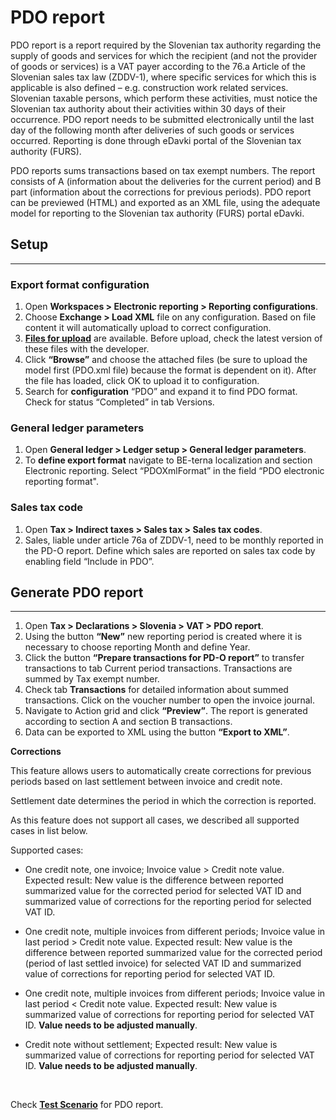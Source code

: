 # PDO report

PDO report is a report required by the Slovenian tax authority regarding the supply of goods and services for which the recipient (and not the provider of goods or services) is a VAT payer according to the 76.a Article of the Slovenian sales tax law (ZDDV-1), where specific services for which this is applicable is also defined – e.g. construction work related services. Slovenian taxable persons, which perform these activities, must notice the Slovenian tax authority about their activities within 30 days of their occurrence. PDO report needs to be submitted electronically until the last day of the following month after deliveries of such goods or services occurred. Reporting is done through eDavki portal of the Slovenian tax authority (FURS).

PDO reports sums transactions based on tax exempt numbers. The report consists of A (information about the deliveries for the current period) and B part (information about the corrections for previous periods). PDO report can be previewed (HTML) and exported as an XML file, using the adequate model for reporting to the Slovenian tax authority (FURS) portal eDavki.

## **Setup** 
--- 

### Export format configuration 

1. Open **Workspaces > Electronic reporting > Reporting configurations**.
2. Choose **Exchange > Load XML** file on any configuration. Based on file content it will automatically upload to correct configuration. 
3. **[Files for upload](PDO-Report.zip)** are available. Before upload, check the latest version of these files with the developer.  
4. Click **“Browse”** and choose the attached files (be sure to upload the model first (PDO.xml file) because the format is dependent on it). After the file has loaded, click OK to upload it to configuration. 
5. Search for **configuration** “PDO” and expand it to find PDO format. Check for status “Completed” in tab Versions. 

### General ledger parameters

1. Open **General ledger > Ledger setup > General ledger parameters**.
2. To **define export format** navigate to BE-terna localization and section Electronic reporting. Select “PDOXmlFormat” in the field “PDO electronic reporting format". 

### Sales tax code 

1. Open **Tax > Indirect taxes > Sales tax > Sales tax codes**.
2. Sales, liable under article 76a of ZDDV-1, need to be monthly reported in the PD-O report. Define which sales are reported on sales tax code by enabling field “Include in PDO”.  

## **Generate PDO report** 
---

1. Open **Tax > Declarations > Slovenia > VAT > PDO report**.
2. Using the button **“New”** new reporting period is created where it is necessary to choose reporting Month and define Year. 
3. Click the button **“Prepare transactions for PD-O report”** to transfer transactions to tab Current period transactions. Transactions are summed by Tax exempt number. 
4. Check tab **Transactions** for detailed information about summed transactions. Click on the voucher number to open the invoice journal. 
5. Navigate to Action grid and click **“Preview”**. The report is generated according to section A and section B transactions.
6. Data can be exported to XML using the button **“Export to XML”**.  

**Corrections**

This feature allows users to automatically create corrections for previous periods based on last settlement between invoice and credit note. 

Settlement date determines the period in which the correction is reported.

As this feature does not support all cases, we described all supported cases in list below.

Supported cases:
-	One credit note, one invoice; Invoice value > Credit note value. Expected result: New value is the difference between reported summarized value for the corrected period for selected VAT ID and summarized value of corrections for the reporting period for selected VAT ID.

-	One credit note, multiple invoices from different periods; Invoice value in last period > Credit note value. Expected result: New value is the difference between reported summarized value for the corrected period (period of last settled invoice) for selected VAT ID and summarized value of corrections for reporting period for selected VAT ID.

-	One credit note, multiple invoices from different periods; Invoice value in last period < Credit note value. Expected result: New value is summarized value of corrections for reporting period for selected VAT ID. **Value needs to be adjusted manually**.

-	Credit note without settlement; Expected result: New value is summarized value of corrections for reporting period for selected VAT ID. **Value needs to be adjusted manually**.

<br>

Check **[Test Scenario](PDO-Report.zip)** for PDO report.